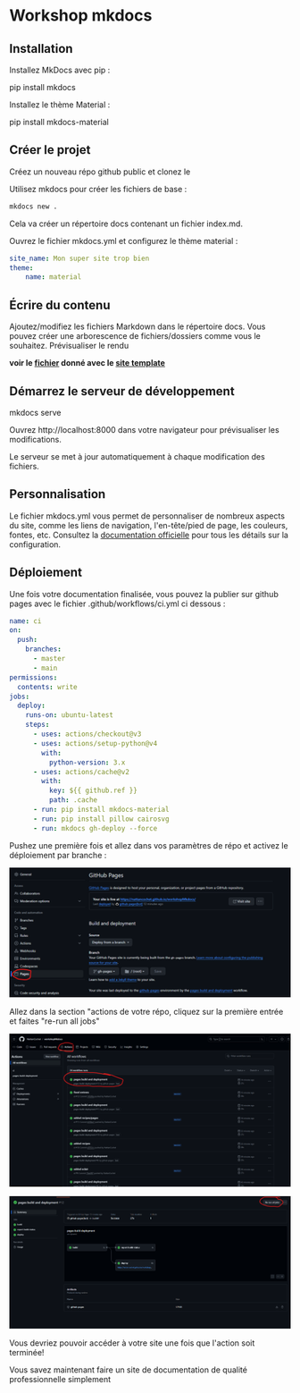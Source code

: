 # Workshop mkdocs

## Installation

Installez MkDocs avec pip :

pip install mkdocs

Installez le thème Material :

pip install mkdocs-material

## Créer le projet

Créez un nouveau répo github public et clonez le

Utilisez mkdocs pour créer les fichiers de base :

```sh
mkdocs new .
```

Cela va créer un répertoire docs contenant un fichier index.md.

Ouvrez le fichier mkdocs.yml et configurez le thème material :

```yml
site_name: Mon super site trop bien
theme:
    name: material
```

## Écrire du contenu
Ajoutez/modifiez les fichiers Markdown dans le répertoire docs. Vous pouvez créer une arborescence de fichiers/dossiers comme vous le souhaitez.
Prévisualiser le rendu

**voir le [fichier](https://raw.githubusercontent.com/NattanCochet/workshopMkdocs/master/mkdocs.yml) donné avec le [site template](https://nattancochet.github.io/workshopMkdocs/)**

## Démarrez le serveur de développement

mkdocs serve

Ouvrez http://localhost:8000 dans votre navigateur pour prévisualiser les modifications.

Le serveur se met à jour automatiquement à chaque modification des fichiers.

## Personnalisation
Le fichier mkdocs.yml vous permet de personnaliser de nombreux aspects du site, comme les liens de navigation, l'en-tête/pied de page, les couleurs, fontes, etc.
Consultez la [documentation officielle](https://squidfunk.github.io/mkdocs-material/) pour tous les détails sur la configuration.

## Déploiement

Une fois votre documentation finalisée, vous pouvez la publier sur github pages avec le fichier .github/workflows/ci.yml ci dessous :

```yml
name: ci 
on:
  push:
    branches:
      - master 
      - main
permissions:
  contents: write
jobs:
  deploy:
    runs-on: ubuntu-latest
    steps:
      - uses: actions/checkout@v3
      - uses: actions/setup-python@v4
        with:
          python-version: 3.x
      - uses: actions/cache@v2
        with:
          key: ${{ github.ref }}
          path: .cache
      - run: pip install mkdocs-material
      - run: pip install pillow cairosvg
      - run: mkdocs gh-deploy --force
```

Pushez une première fois et allez dans vos paramètres de répo et activez le déploiement par branche :

![](assets/repo_settings.png)

Allez dans la section "actions de votre répo, cliquez sur la première entrée et faites "re-run all jobs"

![](assets/repo_actions_1.png)

![](assets/repo_actions_2.png)

Vous devriez pouvoir accéder à votre site une fois que l'action soit terminée!

Vous savez maintenant faire un site de documentation de qualité professionnelle simplement